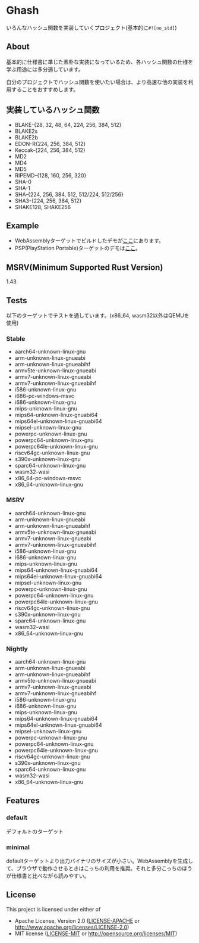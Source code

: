 # Ghash

いろんなハッシュ関数を実装していくプロジェクト(基本的に`#![no_std]`)

## About

基本的に仕様書に準じた素朴な実装になっているため、各ハッシュ関数の仕様を学ぶ用途には多分適しています。

自分のプロジェクトでハッシュ関数を使いたい場合は、より高速な他の実装を利用することをおすすめします。

## 実装しているハッシュ関数

* BLAKE-{28, 32, 48, 64, 224, 256, 384, 512}
* BLAKE2s
* BLAKE2b
* EDON-R{224, 256, 384, 512}
* Keccak-{224, 256, 384, 512}
* MD2
* MD4
* MD5
* RIPEMD-{128, 160, 256, 320}
* SHA-0
* SHA-1
* SHA-{224, 256, 384, 512, 512/224, 512/256}
* SHA3-{224, 256, 384, 512}
* SHAKE128, SHAKE256

## Example

* WebAssemblyターゲットでビルドしたデモが[ここ](https://ghash.glatan.vercel.app/)にあります。
* PSP(PlayStation Portable)ターゲットのデモは[ここ](https://gitlab.com/glatan/ghash-psp)。

## MSRV(Minimum Supported Rust Version)

1.43

## Tests

以下のターゲットでテストを通しています。(x86_64, wasm32以外はQEMUを使用)

### Stable

* aarch64-unknown-linux-gnu
* arm-unknown-linux-gnueabi
* arm-unknown-linux-gnueabihf
* armv5te-unknown-linux-gnueabi
* armv7-unknown-linux-gnueabi
* armv7-unknown-linux-gnueabihf
* i586-unknown-linux-gnu
* i686-pc-windows-msvc
* i686-unknown-linux-gnu
* mips-unknown-linux-gnu
* mips64-unknown-linux-gnuabi64
* mips64el-unknown-linux-gnuabi64
* mipsel-unknown-linux-gnu
* powerpc-unknown-linux-gnu
* powerpc64-unknown-linux-gnu
* powerpc64le-unknown-linux-gnu
* riscv64gc-unknown-linux-gnu
* s390x-unknown-linux-gnu
* sparc64-unknown-linux-gnu
* wasm32-wasi
* x86_64-pc-windows-msvc
* x86_64-unknown-linux-gnu

### MSRV

* aarch64-unknown-linux-gnu
* arm-unknown-linux-gnueabi
* arm-unknown-linux-gnueabihf
* armv5te-unknown-linux-gnueabi
* armv7-unknown-linux-gnueabi
* armv7-unknown-linux-gnueabihf
* i586-unknown-linux-gnu
* i686-unknown-linux-gnu
* mips-unknown-linux-gnu
* mips64-unknown-linux-gnuabi64
* mips64el-unknown-linux-gnuabi64
* mipsel-unknown-linux-gnu
* powerpc-unknown-linux-gnu
* powerpc64-unknown-linux-gnu
* powerpc64le-unknown-linux-gnu
* riscv64gc-unknown-linux-gnu
* s390x-unknown-linux-gnu
* sparc64-unknown-linux-gnu
* wasm32-wasi
* x86_64-unknown-linux-gnu

### Nightly

* aarch64-unknown-linux-gnu
* arm-unknown-linux-gnueabi
* arm-unknown-linux-gnueabihf
* armv5te-unknown-linux-gnueabi
* armv7-unknown-linux-gnueabi
* armv7-unknown-linux-gnueabihf
* i586-unknown-linux-gnu
* i686-unknown-linux-gnu
* mips-unknown-linux-gnu
* mips64-unknown-linux-gnuabi64
* mips64el-unknown-linux-gnuabi64
* mipsel-unknown-linux-gnu
* powerpc-unknown-linux-gnu
* powerpc64-unknown-linux-gnu
* powerpc64le-unknown-linux-gnu
* riscv64gc-unknown-linux-gnu
* s390x-unknown-linux-gnu
* sparc64-unknown-linux-gnu
* wasm32-wasi
* x86_64-unknown-linux-gnu

## Features

### default

デフォルトのターゲット

### minimal

defaultターゲットより出力バイナリのサイズが小さい。WebAssemblyを生成して、ブラウザで動作させるときはこっちの利用を推奨。それと多分こっちのほうが仕様書と比べながら読みやすい。

## License

This project is licensed under either of

* Apache License, Version 2.0 ([LICENSE-APACHE](./LICENSE-APACHE) or http://www.apache.org/licenses/LICENSE-2.0)
* MIT license ([LICENSE-MIT](./LICENSE-MIT) or http://opensource.org/licenses/MIT)
